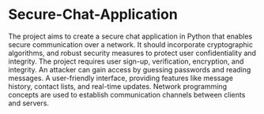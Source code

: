 # Secure-Chat-Application
The project aims to create a secure chat application in Python that enables secure communication over a network. It should incorporate cryptographic algorithms, and robust security measures to protect user confidentiality and integrity. The project requires user sign-up, verification, encryption, and integrity. An attacker can gain access by guessing passwords and reading messages. A user-friendly interface, providing features like message history, contact lists, and real-time updates. Network programming concepts are used to establish communication channels between clients and servers.
